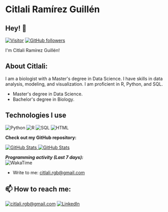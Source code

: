 # Citlali Ramírez Guillén

<!-- <h2 align='center'>Lakshmanan Meiyappan @ Laxmena</h2>
<p align='center'><b>Graduate Student at University of Illinois at Chicago</b></p> -->

<h2>Hey! 👋</h2>

[![Visitor](https://visitor-badge.laobi.icu/badge?page_id=Citlalirgb/Citlali)](https://github.com/Citlalirgb) [![GitHub followers](https://img.shields.io/github/followers/Citlalirgb.svg?style=social&label=Follow)](https://github.com/Citlalirgb?tab=followers)

I'm Citlali Ramírez Guillén!

<h2> About Citlali:</h2>
I am a biologist with a Master's degree in Data Science. I have skills in data analysis, modeling, and visualization. I am proficient in R, Python, and SQL.



- Master's degree in Data Science. 
- Bachelor's degree in Biology.

## Technologies I use

![Python](https://img.shields.io/badge/python-3670A0?style=for-the-badge&logo=python&logoColor=ffdd54) ![R](https://img.shields.io/badge/R-276DC3?style=for-the-badge&logo=r&logoColor=white) ![SQL](https://img.shields.io/badge/PHP-777BB4?style=for-the-badge&logo=php&logoColor=white) ![HTML](https://img.shields.io/badge/HTML5-E34F26?style=for-the-badge&logo=html5&logoColor=white)

__Check out my GitHub repository:__

<div>
  <p>
    <a href="https://github.com/Citlalirgb/R/blob/main/Análisis_Regresión_Lineal.ipynb">
      <img src="https://github-readme-stats.vercel.app/api/pin/?username=laxmena&repo=Linear Regression Analysis" alt="GitHub Stats" />
    </a>
    <a href="https://github.com/laxmena/CloudOrg-Simulator">
      <img src="https://github-readme-stats.vercel.app/api/pin/?username=laxmena&repo=CloudOrg-Simulator" alt="GitHub Stats" />
    </a>
  </p>
</div>

<div>
  <b><em>Programming activity (Last 7 days):</em></b> <br/>
    <img src="https://github-readme-stats.vercel.app/api/wakatime?username=laxmena" alt="WakaTime" />
  </p>
</div>


- Write to me: [citlali.rgb@gmail.com](mailto:citlali.rgb@gmail.com)

<h2>📫 How to reach me:</h2>

<a href="mailto:citlali.rgb@gmail.com">![citlali.rgb@gmail.com](https://img.shields.io/badge/Gmail-D14836?style=for-the-badge&logo=gmail&logoColor=white)</a> <a href="https://www.linkedin.com/in/elsa-citlali-ram%C3%ADrez-guill%C3%A9n-6b18561ab/">![LinkedIn](https://img.shields.io/badge/LinkedIn-0077B5?style=for-the-badge&logo=linkedin&logoColor=white)</a>

